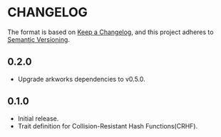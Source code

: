 # CHANGELOG

The format is based on [Keep a Changelog](https://keepachangelog.com/en/1.0.0/),
and this project adheres to [Semantic Versioning](https://semver.org/spec/v2.0.0.html).

## 0.2.0

- Upgrade arkworks dependencies to v0.5.0.

## 0.1.0

- Initial release.
- Trait definition for Collision-Resistant Hash Functions(CRHF).
